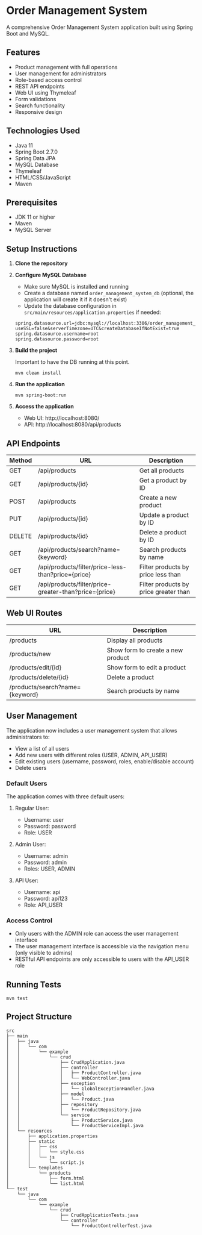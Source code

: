 # Order Management System

A comprehensive Order Management System application built using Spring Boot and MySQL.

## Features

- Product management with full operations
- User management for administrators
- Role-based access control
- REST API endpoints
- Web UI using Thymeleaf
- Form validations
- Search functionality
- Responsive design

## Technologies Used

- Java 11
- Spring Boot 2.7.0
- Spring Data JPA
- MySQL Database
- Thymeleaf
- HTML/CSS/JavaScript
- Maven

## Prerequisites

- JDK 11 or higher
- Maven
- MySQL Server

## Setup Instructions

1. **Clone the repository**

2. **Configure MySQL Database**

   - Make sure MySQL is installed and running
   - Create a database named `order_management_system_db` (optional, the application will create it if it doesn't exist)
   - Update the database configuration in `src/main/resources/application.properties` if needed:
   
   ```
   spring.datasource.url=jdbc:mysql://localhost:3306/order_management_system_db?useSSL=false&serverTimezone=UTC&createDatabaseIfNotExist=true
   spring.datasource.username=root
   spring.datasource.password=root
   ```

3. **Build the project**

   Important to have the DB running at this point.
   
   ```
   mvn clean install
   ```

4. **Run the application**

   ```
   mvn spring-boot:run
   ```

5. **Access the application**

   - Web UI: http://localhost:8080/
   - API: http://localhost:8080/api/products

## API Endpoints

| Method | URL                                   | Description                             |
|-----------|--------------------------------------|----------------------------------------|
| GET       | /api/products                        | Get all products                        |
| GET       | /api/products/{id}                   | Get a product by ID                     |
| POST      | /api/products                        | Create a new product                    |
| PUT       | /api/products/{id}                   | Update a product by ID                  |
| DELETE    | /api/products/{id}                   | Delete a product by ID                  |
| GET       | /api/products/search?name={keyword}  | Search products by name                 |
| GET       | /api/products/filter/price-less-than?price={price}  | Filter products by price less than |
| GET       | /api/products/filter/price-greater-than?price={price} | Filter products by price greater than |

## Web UI Routes

| URL                    | Description                             |
|------------------------|----------------------------------------|
| /products              | Display all products                    |
| /products/new          | Show form to create a new product       |
| /products/edit/{id}    | Show form to edit a product            |
| /products/delete/{id}  | Delete a product                       |
| /products/search?name={keyword} | Search products by name        |

## User Management

The application now includes a user management system that allows administrators to:

- View a list of all users
- Add new users with different roles (USER, ADMIN, API_USER)
- Edit existing users (username, password, roles, enable/disable account)
- Delete users

### Default Users

The application comes with three default users:

1. Regular User:
   - Username: user
   - Password: password
   - Role: USER

2. Admin User:
   - Username: admin
   - Password: admin
   - Roles: USER, ADMIN

3. API User:
   - Username: api
   - Password: api123
   - Role: API_USER

### Access Control

- Only users with the ADMIN role can access the user management interface
- The user management interface is accessible via the navigation menu (only visible to admins)
- RESTful API endpoints are only accessible to users with the API_USER role

## Running Tests

```
mvn test
```

## Project Structure

```
src
├── main
│   ├── java
│   │   └── com
│   │       └── example
│   │           └── crud
│   │               ├── CrudApplication.java
│   │               ├── controller
│   │               │   ├── ProductController.java
│   │               │   └── WebController.java
│   │               ├── exception
│   │               │   └── GlobalExceptionHandler.java
│   │               ├── model
│   │               │   └── Product.java
│   │               ├── repository
│   │               │   └── ProductRepository.java
│   │               └── service
│   │                   ├── ProductService.java
│   │                   └── ProductServiceImpl.java
│   └── resources
│       ├── application.properties
│       ├── static
│       │   ├── css
│       │   │   └── style.css
│       │   └── js
│       │       └── script.js
│       └── templates
│           └── products
│               ├── form.html
│               └── list.html
└── test
    └── java
        └── com
            └── example
                └── crud
                    ├── CrudApplicationTests.java
                    └── controller
                        └── ProductControllerTest.java
```
